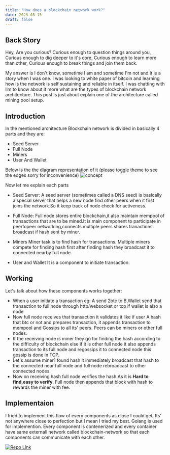```yaml
---
title: "How does a blockchain network work?"
date: 2025-08-15
draft: false
---
```


## Back Story

Hey, Are you curious? Curious enough to question things around you, Curious enough to dig deeper to it's core, Curious enough to learn more than other, Curious enough to break things and join them back.

My answer is I don't know, sometime I am and sometime I'm not and It is a story when I was one. I was looking to white paper of bitcoin and learning how is the network is self sustaining and reliable in itself. I was chatting with llm to know about it more what are the types of blockchain network architecture. This post is just about explain one of the architecture called mining pool setup.

## Introduction

In the mentioned architecture Blockchain network is divided in basically 4 parts and they are:

- Seed Server
- Full Node
- Miners
- User And Wallet

Below is the the diagram representation of it (please toggle theme to see the edges sorry for inconvenience)
![concept](/images/nodes.png)

Now let me explain each parts

- Seed Server:
  A seed server (sometimes called a DNS seed) is basically a special server that helps a new node find other peers when it first joins the network.So it keep track of node check for activeness.

- Full Node:
  Full node stores entire blockchain,it also maintain mempool of transactions that are to be mined.It is main component to participate in peertopeer networking,connects multiple peers shares tranactions broadcast if hash sent by miner.

- Miners
  Miner task is to find hash for transactions. Multiple miners compete for finding hash first after finding hash they broadcast it to connected nearby full node.

- User and Wallet
  It is a component to initiate transaction.

## Working

Let's talk about how these components works together:

- When a user initiate a transaction eg: A send 2btc to B,Wallet send that transaction to full node through http/websocket or tcp if wallet is also a node
- Now full node receives that transaction it validates it like if user A hash that btc or not and prepares transaction, it appends transaction to mempool and Gossips to all its' peers. Peers can be miners or other full nodes.
- If the receiving node is miner they go for finding the hash according to the difficulty of blockchain else if it is other full node it also appends transaction to its full node and regossips it to connected node this gossip is done in TCP.
- Let's assume miner1 found hash it immediately broadcast that hash to the connected near full node and full node rebroadcast to other connected nodes.
- Now on receiving hash full node verifies the hash.As it is **Hard to find,easy to verify**. Full node then appends that block with hash to rewards the miner with fee.

## Implementaion

I tried to implement this flow of every components as close I could get. Its' not anywhere close to perfection but I mean I tried my best. Golang is used for implemention. Every component is contenerized and every container have same externall network called blockchain-network so that each components can communicate with each other.

[![Repo Link](https://img.shields.io/badge/GitHub-Minor%20Project-blue?logo=github)](https://github.com/Aashish1-1-1/minor)
